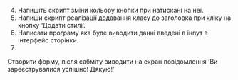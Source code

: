 4. Напишіть скрипт зміни кольору кнопки при натискані на неї.
5. Напиши скрипт реалізації додавання класу до заголовка при кліку на кнопку ‘Додати стилі’.
6. Написати програму яка буде виводити данні введені в інпут в інтерфейс сторінки.
7.    

Створити форму, після сабміту виводити на екран повідомлення ‘Ви зареєструвалися успішно! Дякую!’
